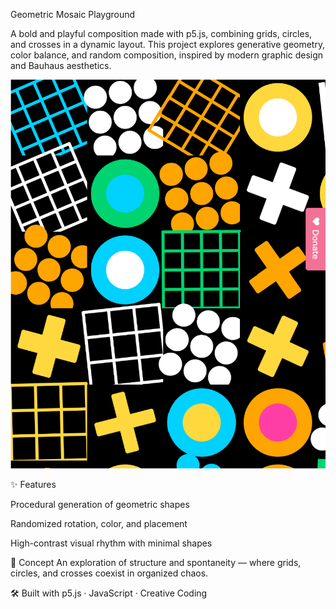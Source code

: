 Geometric Mosaic Playground

A bold and playful composition made with p5.js, combining grids, circles, and crosses in a dynamic layout.
This project explores generative geometry, color balance, and random composition, inspired by modern graphic design and Bauhaus aesthetics.

![Preview of the project](./assets/mosaicP5org.png)

✨ Features

Procedural generation of geometric shapes

Randomized rotation, color, and placement

High-contrast visual rhythm with minimal shapes

🧠 Concept
An exploration of structure and spontaneity — where grids, circles, and crosses coexist in organized chaos.

🛠️ Built with
p5.js · JavaScript · Creative Coding
